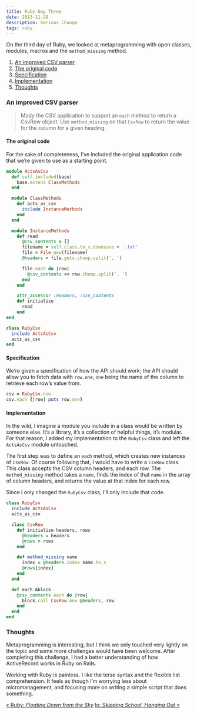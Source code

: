 ```yaml
---
title: Ruby Day Three
date: 2013-11-28
description: Serious Change
tags: ruby
---
```


On the third day of Ruby, we looked at metaprogramming with open classes,
modules, macros and the `method_missing` method.

<div id="toc"></div>

1. [An improved CSV parser](#an-improved-csv-parser)
  1. [The original code](#the-original-code)
  2. [Specification](#specification)
  3. [Implementation](#implementation)
2. [Thoughts](#thoughts)

### An improved CSV parser

> Mody the CSV application to support an `each` method to return a CsvRow
> object. Use `method_missing` on that `CsvRow` to return the value for the
> column for a given heading.

#### The original code

For the sake of completeness, I’ve included the original application code that
we’re given to use as a starting point.

```ruby
module ActsAsCsv
  def self.included(base)
    base.extend ClassMethods
  end

  module ClassMethods
    def acts_as_csv
      include InstanceMethods
    end
  end

  module InstanceMethods
    def read
      @csv_contents = []
      filename = self.class.to_s.downcase + '.txt'
      file = File.new(filename)
      @headers = file.gets.chomp.split(', ')

      file.each do |row|
        @csv_contents << row.chomp.split(', ')
      end
    end

    attr_accessor :headers, :csv_contents
    def initialize
      read
    end
end

class RubyCsv
  include ActsAsCsv
  acts_as_csv
end
```

#### Specification

We’re given a specification of how the API should work; the API should allow
you to fetch data with `row.one`, `one` being the name of the column to
retrieve each row’s value from.

```ruby
csv = RubyCsv.new
csv.each {|row| puts row.one}
```

#### Implementation

In the wild, I imagine a module you include in a class would be written by
someone else. It’s a library, it’s a collection of helpful things, it’s
modular. For that reason, I added my implementation to the `RubyCsv` class and
left the `ActsAsCsv` module untouched.

The first step was to define an `each` method, which creates new instances of
`CsvRow`. Of course following that, I would have to write a `CsvRow` class.
This class accepts the CSV column headers, and each row. The `method_missing`
method takes a `name`, finds the index of that `name` in the array of column
headers, and returns the value at that index for each row.

Since I only changed the `RubyCsv` class, I’ll only include that code.

```ruby
class RubyCsv
  include ActsAsCsv
  acts_as_csv

  class CsvRow
    def initialize headers, rows
      @headers = headers
      @rows = rows
    end

    def method_missing name
      index = @headers.index name.to_s
      @rows[index]
    end
  end

  def each &block
    @csv_contents.each do |row|
      block.call CsvRow.new @headers, row
    end
  end
end

```

### Thoughts

Metaprogramming is interesting, but I think we only touched very lightly on the
topic and some more challenges would have been welcome. After completing this
challenge, I had a better understanding of how ActiveRecord works in Ruby on
Rails.

Working with Ruby is painless. I like the terse syntax and the flexible list
comprehension. It feels as though I’m worrying less about micromanagement, and
focusing more on writing a simple script that does something.

<a class="previous-post" href="/seven-languages/ruby-day-two">« Ruby: <i>Floating Down from the Sky</i></a>
<a class="next-post" href="/seven-languages/io-day-one">Io: <i>Skipping School, Hanging Out</i> »</a>
